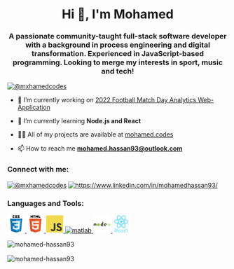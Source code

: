<h1 align="center">Hi 👋, I'm Mohamed</h1>
<h3 align="center">A passionate community-taught full-stack software developer with a background in process engineering and digital transformation. Experienced in JavaScript-based programming. Looking to merge my interests in sport, music and tech!</h3>

<p align="left"> <a href="https://twitter.com/@mxhamedcodes" target="blank"><img src="https://img.shields.io/twitter/follow/@mxhamedcodes?logo=twitter&style=for-the-badge" alt="@mxhamedcodes" /></a> </p>

- 🔭 I’m currently working on [2022 Football Match Day Analytics Web-Application](https://github.com/mohamed-hassan93/soccerStats)

- 🌱 I’m currently learning **Node.js and React**

- 👨‍💻 All of my projects are available at [mohamed.codes](mohamed.codes)

- 📫 How to reach me **mohamed.hassan93@outlook.com**

<h3 align="left">Connect with me:</h3>
<p align="left">
<a href="https://twitter.com/@mxhamedcodes" target="blank"><img align="center" src="https://raw.githubusercontent.com/rahuldkjain/github-profile-readme-generator/master/src/images/icons/Social/twitter.svg" alt="@mxhamedcodes" height="30" width="40" /></a>
<a href="https://linkedin.com/in/https://www.linkedin.com/in/mohamedhassan93/" target="blank"><img align="center" src="https://raw.githubusercontent.com/rahuldkjain/github-profile-readme-generator/master/src/images/icons/Social/linked-in-alt.svg" alt="https://www.linkedin.com/in/mohamedhassan93/" height="30" width="40" /></a>
</p>

<h3 align="left">Languages and Tools:</h3>
<p align="left"> <a href="https://www.w3schools.com/css/" target="_blank" rel="noreferrer"> <img src="https://raw.githubusercontent.com/devicons/devicon/master/icons/css3/css3-original-wordmark.svg" alt="css3" width="40" height="40"/> </a> <a href="https://www.w3.org/html/" target="_blank" rel="noreferrer"> <img src="https://raw.githubusercontent.com/devicons/devicon/master/icons/html5/html5-original-wordmark.svg" alt="html5" width="40" height="40"/> </a> <a href="https://developer.mozilla.org/en-US/docs/Web/JavaScript" target="_blank" rel="noreferrer"> <img src="https://raw.githubusercontent.com/devicons/devicon/master/icons/javascript/javascript-original.svg" alt="javascript" width="40" height="40"/> </a> <a href="https://www.mathworks.com/" target="_blank" rel="noreferrer"> <img src="https://upload.wikimedia.org/wikipedia/commons/2/21/Matlab_Logo.png" alt="matlab" width="40" height="40"/> </a> <a href="https://nodejs.org" target="_blank" rel="noreferrer"> <img src="https://raw.githubusercontent.com/devicons/devicon/master/icons/nodejs/nodejs-original-wordmark.svg" alt="nodejs" width="40" height="40"/> </a> <a href="https://reactjs.org/" target="_blank" rel="noreferrer"> <img src="https://raw.githubusercontent.com/devicons/devicon/master/icons/react/react-original-wordmark.svg" alt="react" width="40" height="40"/> </a> </p>

<p><img align="center" src="https://github-readme-stats.vercel.app/api/top-langs?username=mohamed-hassan93&show_icons=true&locale=en&layout=compact" alt="mohamed-hassan93" /></p>

<p><img align="center" src="https://github-readme-streak-stats.herokuapp.com/?user=mohamed-hassan93&" alt="mohamed-hassan93" /></p>


<!--
**mohamed-hassan93/mohamed-hassan93** is a ✨ _special_ ✨ repository because its `README.md` (this file) appears on your GitHub profile.

Here are some ideas to get you started:

- 🔭 I’m currently working on ...
- 🌱 I’m currently learning ...
- 👯 I’m looking to collaborate on ...
- 🤔 I’m looking for help with ...
- 💬 Ask me about ...
- 📫 How to reach me: ...
- 😄 Pronouns: ...
- ⚡ Fun fact: ...
-->
